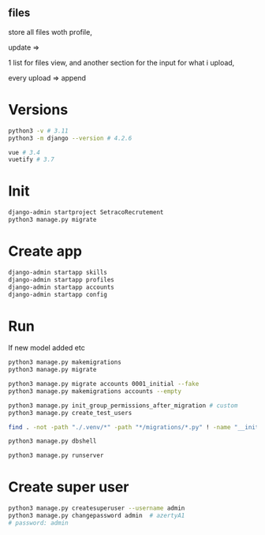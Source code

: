 ## files

store all files woth profile, 

update => 

1 list for files view, and another section for the input for what i upload, 

every upload => append

# Versions

```bash
python3 -v # 3.11
python3 -m django --version # 4.2.6

vue # 3.4
vuetify # 3.7
```

# Init

```bash
django-admin startproject SetracoRecrutement
python3 manage.py migrate
```

# Create app

```bash
django-admin startapp skills
django-admin startapp profiles
django-admin startapp accounts
django-admin startapp config
```

# Run

If new model added etc

```bash
python3 manage.py makemigrations
python3 manage.py migrate

python3 manage.py migrate accounts 0001_initial --fake
python3 manage.py makemigrations accounts --empty 

python3 manage.py init_group_permissions_after_migration # custom
python3 manage.py create_test_users 

find . -not -path "./.venv/*" -path "*/migrations/*.py" ! -name "__init__.py" -delete

python3 manage.py dbshell
```

```bash
python3 manage.py runserver
```

# Create super user

```bash
python3 manage.py createsuperuser --username admin
python3 manage.py changepassword admin  # azertyA1
# password: admin
```
